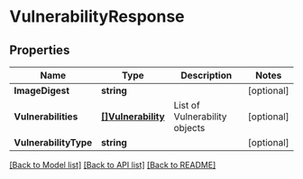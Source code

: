 # VulnerabilityResponse

## Properties

Name | Type | Description | Notes
------------ | ------------- | ------------- | -------------
**ImageDigest** | **string** |  | [optional] 
**Vulnerabilities** | [**[]Vulnerability**](Vulnerability.md) | List of Vulnerability objects | [optional] 
**VulnerabilityType** | **string** |  | [optional] 

[[Back to Model list]](../README.md#documentation-for-models) [[Back to API list]](../README.md#documentation-for-api-endpoints) [[Back to README]](../README.md)


